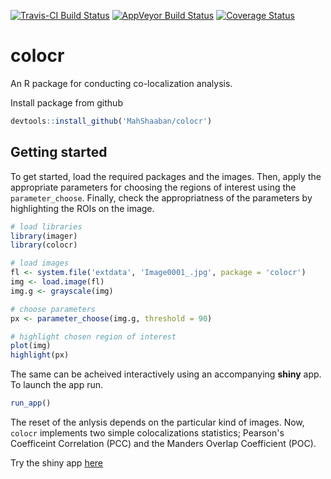 [![Travis-CI Build Status](https://travis-ci.org/MahShaaban/colocr.svg?branch=master)](https://travis-ci.org/MahShaaban/colocr)
[![AppVeyor Build Status](https://ci.appveyor.com/api/projects/status/github/MahShaaban/colocr?branch=master&svg=true)](https://ci.appveyor.com/project/MahShaaban/colocr)
[![Coverage Status](https://img.shields.io/codecov/c/github/MahShaaban/colocr/master.svg)](https://codecov.io/github/MahShaaban/colocr?branch=master)

# colocr

An R package for conducting co-localization analysis.

Install package from github

```r
devtools::install_github('MahShaaban/colocr')
```


## Getting started

To get started, load the required packages and the images.
Then, apply the appropriate parameters for choosing the regions of interest
using the `parameter_choose`. Finally, check the appropriatness of the 
parameters by highlighting the ROIs on the image.

```r
# load libraries
library(imager)
library(colocr)

# load images
fl <- system.file('extdata', 'Image0001_.jpg', package = 'colocr')
img <- load.image(fl)
img.g <- grayscale(img)

# choose parameters
px <- parameter_choose(img.g, threshold = 90)

# highlight chosen region of interest
plot(img)
highlight(px)
```

The same can be acheived interactively using an accompanying **shiny** app.
To launch the app run.

```r
run_app()
```

The reset of the anlysis depends on the particular kind of images. Now, `colocr`
implements two simple colocalizations statistics; Pearson's Coefficeint Correlation (PCC) and the Manders Overlap Coefficient (POC).

Try the shiny app [here](https://mahshaaban.shinyapps.io/colocr_app/)

